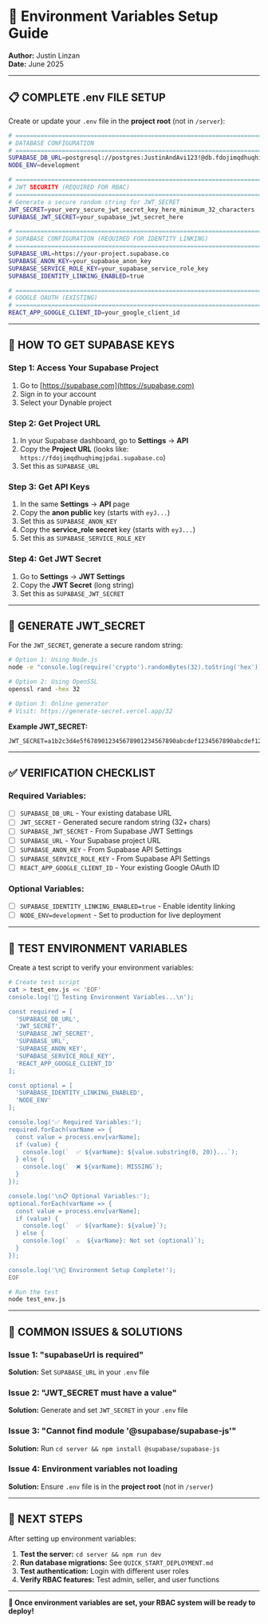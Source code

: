 # 🔧 Environment Variables Setup Guide

**Author:** Justin Linzan  
**Date:** June 2025  

---

## 📋 **COMPLETE .env FILE SETUP**

Create or update your `.env` file in the **project root** (not in `/server`):

```bash
# =============================================================================
# DATABASE CONFIGURATION
# =============================================================================
SUPABASE_DB_URL=postgresql://postgres:JustinAndAvi123!@db.fdojimqdhuqhimgjpdai.supabase.co:6543/postgres
NODE_ENV=development

# =============================================================================
# JWT SECURITY (REQUIRED FOR RBAC)
# =============================================================================
# Generate a secure random string for JWT_SECRET
JWT_SECRET=your_very_secure_jwt_secret_key_here_minimum_32_characters
SUPABASE_JWT_SECRET=your_supabase_jwt_secret_here

# =============================================================================
# SUPABASE CONFIGURATION (REQUIRED FOR IDENTITY LINKING)
# =============================================================================
SUPABASE_URL=https://your-project.supabase.co
SUPABASE_ANON_KEY=your_supabase_anon_key
SUPABASE_SERVICE_ROLE_KEY=your_supabase_service_role_key
SUPABASE_IDENTITY_LINKING_ENABLED=true

# =============================================================================
# GOOGLE OAUTH (EXISTING)
# =============================================================================
REACT_APP_GOOGLE_CLIENT_ID=your_google_client_id
```

---

## 🔑 **HOW TO GET SUPABASE KEYS**

### **Step 1: Access Your Supabase Project**
1. Go to [https://supabase.com](https://supabase.com)
2. Sign in to your account
3. Select your Dynable project

### **Step 2: Get Project URL**
1. In your Supabase dashboard, go to **Settings** → **API**
2. Copy the **Project URL** (looks like: `https://fdojimqdhuqhimgjpdai.supabase.co`)
3. Set this as `SUPABASE_URL`

### **Step 3: Get API Keys**
1. In the same **Settings** → **API** page
2. Copy the **anon public** key (starts with `eyJ...`)
3. Set this as `SUPABASE_ANON_KEY`
4. Copy the **service_role secret** key (starts with `eyJ...`)
5. Set this as `SUPABASE_SERVICE_ROLE_KEY`

### **Step 4: Get JWT Secret**
1. Go to **Settings** → **JWT Settings**
2. Copy the **JWT Secret** (long string)
3. Set this as `SUPABASE_JWT_SECRET`

---

## 🔐 **GENERATE JWT_SECRET**

For the `JWT_SECRET`, generate a secure random string:

```bash
# Option 1: Using Node.js
node -e "console.log(require('crypto').randomBytes(32).toString('hex'))"

# Option 2: Using OpenSSL
openssl rand -hex 32

# Option 3: Online generator
# Visit: https://generate-secret.vercel.app/32
```

**Example JWT_SECRET:**
```
JWT_SECRET=a1b2c3d4e5f6789012345678901234567890abcdef1234567890abcdef123456
```

---

## ✅ **VERIFICATION CHECKLIST**

### **Required Variables:**
- [ ] `SUPABASE_DB_URL` - Your existing database URL
- [ ] `JWT_SECRET` - Generated secure random string (32+ chars)
- [ ] `SUPABASE_JWT_SECRET` - From Supabase JWT Settings
- [ ] `SUPABASE_URL` - Your Supabase project URL
- [ ] `SUPABASE_ANON_KEY` - From Supabase API Settings
- [ ] `SUPABASE_SERVICE_ROLE_KEY` - From Supabase API Settings
- [ ] `REACT_APP_GOOGLE_CLIENT_ID` - Your existing Google OAuth ID

### **Optional Variables:**
- [ ] `SUPABASE_IDENTITY_LINKING_ENABLED=true` - Enable identity linking
- [ ] `NODE_ENV=development` - Set to production for live deployment

---

## 🧪 **TEST ENVIRONMENT VARIABLES**

Create a test script to verify your environment variables:

```bash
# Create test script
cat > test_env.js << 'EOF'
console.log('🔧 Testing Environment Variables...\n');

const required = [
  'SUPABASE_DB_URL',
  'JWT_SECRET',
  'SUPABASE_JWT_SECRET',
  'SUPABASE_URL',
  'SUPABASE_ANON_KEY',
  'SUPABASE_SERVICE_ROLE_KEY',
  'REACT_APP_GOOGLE_CLIENT_ID'
];

const optional = [
  'SUPABASE_IDENTITY_LINKING_ENABLED',
  'NODE_ENV'
];

console.log('✅ Required Variables:');
required.forEach(varName => {
  const value = process.env[varName];
  if (value) {
    console.log(`  ✅ ${varName}: ${value.substring(0, 20)}...`);
  } else {
    console.log(`  ❌ ${varName}: MISSING`);
  }
});

console.log('\n📋 Optional Variables:');
optional.forEach(varName => {
  const value = process.env[varName];
  if (value) {
    console.log(`  ✅ ${varName}: ${value}`);
  } else {
    console.log(`  ⚠️  ${varName}: Not set (optional)`);
  }
});

console.log('\n🎯 Environment Setup Complete!');
EOF

# Run the test
node test_env.js
```

---

## 🚨 **COMMON ISSUES & SOLUTIONS**

### **Issue 1: "supabaseUrl is required"**
**Solution:** Set `SUPABASE_URL` in your `.env` file

### **Issue 2: "JWT_SECRET must have a value"**
**Solution:** Generate and set `JWT_SECRET` in your `.env` file

### **Issue 3: "Cannot find module '@supabase/supabase-js'"**
**Solution:** Run `cd server && npm install @supabase/supabase-js`

### **Issue 4: Environment variables not loading**
**Solution:** Ensure `.env` file is in the **project root** (not in `/server`)

---

## 🔄 **NEXT STEPS**

After setting up environment variables:

1. **Test the server:** `cd server && npm run dev`
2. **Run database migrations:** See `QUICK_START_DEPLOYMENT.md`
3. **Test authentication:** Login with different user roles
4. **Verify RBAC features:** Test admin, seller, and user functions

---

**🎉 Once environment variables are set, your RBAC system will be ready to deploy!** 